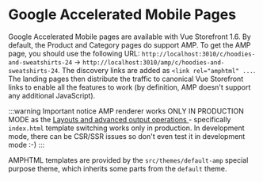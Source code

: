 # Google Accelerated Mobile Pages

Google Accelerated Mobile pages are available with Vue Storefront 1.6. By default, the Product and Category pages do support AMP. To get the AMP page, you should use the following URL:
`http://localhost:3010/c/hoodies-and-sweatshirts-24` -> `http://localhost:3010/amp/c/hoodies-and-sweatshirts-24`.
The discovery links are added as `<link rel="amphtml" ...`. The landing pages then distribute the traffic to canonical Vue Storefront links to enable all the features to work (by definition, AMP doesn't support any additional JavaScript).

:::warning Important notice
AMP renderer works ONLY IN PRODUCTION MODE as the [Layouts and advanced output operations
](../core-themes/layouts.md) - specifically `index.html` template switching works only in production. In development mode, there can be CSR/SSR issues so don't even test it in development mode :-)
:::

AMPHTML templates are provided by the `src/themes/default-amp` special purpose theme, which inherits some parts from the `default` theme.
